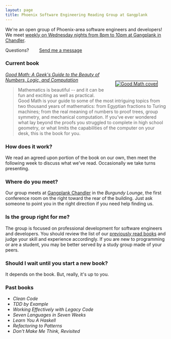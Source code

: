 ```yaml
---
layout: page
title: Phoenix Software Engineering Reading Group at Gangplank
--- 
```

We\'re an open group of Phoenix-area software engineers and developers! We meet [weekly on Wednesday nights from 8pm to 10pm at Gangplank in Chandler](#where). 

Questions? <a href="/contact/" class="btn" style="margin-left: 2em;">Send me a message</a>

### Current book

<span style="float:right; margin: 2em; border: 1px solid;">[![Good Math cover](http://www.smugmug.com/photos/i-vHNF5rZ/0/S/i-vHNF5rZ-S.jpg)][2]</span> *[Good Math: A Geek\'s Guide to the Beauty of Numbers, Logic, and Computation][2]* 

> Mathematics is beautiful -- and it can be fun and exciting as well as
> practical. Good Math is your guide to some of the most intriguing
> topics from two thousand years of mathematics: from Egyptian fractions
> to Turing machines; from the real meaning of numbers to proof trees,
> group symmetry, and mechanical computation. If you’ve ever wondered
> what lay beyond the proofs you struggled to complete in high school
> geometry, or what limits the capabilities of the computer on your
> desk, this is the book for you.

### How does it work?

We read an agreed upon portion of the book on our own, then meet the following week to discuss what we\'ve read. Occasionally we take turns presenting. <a name="where" /> 

### Where do you meet?

Our group meets at [Gangplank Chandler][3] in the *Burgundy Lounge*, the first conference room on the right toward the rear of the building. Just ask someone to point you in the right direction if you need help finding us. 

### Is the group right for me?

The group is focused on professional development for software engineers and developers. You should review the list of our [previously read books](#past-books) and judge your skill and experience accordingly. If you are new to programming or are a student, you may be better served by a study group made of your peers. 

### Should I wait until you start a new book?

It depends on the book. But, really, it\'s up to you. 

<!-- ### Next book: *???* -->

<a name="past-books" /> 

### Past books

* *Clean Code*
* *TDD by Example*
* *Working Effectively with Legacy Code*
* *Seven Languages in Seven Weeks*
* *Learn You A Haskell*
* *Refactoring to Patterns*
* *Don\'t Make Me Think, Revisited*

<!-- ### Potential Future Books and Topics

* *Good Math*
* *New Turing Omnibus*
* *Continuous Delivery*
* *Ship It!*
* *Growing OO Software Guided by Tests*
<ul>
<li><span style="line-height: 13px;">D3.js</span></li>
<li><em>Continuous Delivery</em></li>
<li><em>Domain Driven Design</em></li>
<li><em>Structure and Interpretation of Computer Programs</em></li>
<li>Tufte</li>
</ul> -->

[1]: https://codeaweso.me/contact/
[2]: https://codeaweso.me/_/goodmath
[3]: http://gangplankhq.com/chandler/
